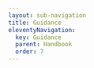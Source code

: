 ```yaml
---
layout: sub-navigation
title: Guidance
eleventyNavigation:
  key: Guidance
  parent: Handbook
  order: 7
---
```

